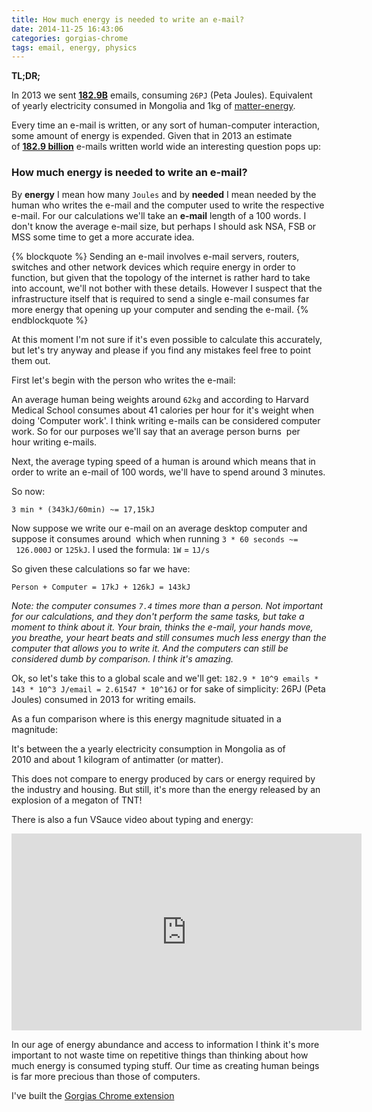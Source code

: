 ```yaml
---
title: How much energy is needed to write an e-mail?
date: 2014-11-25 16:43:06
categories: gorgias-chrome 
tags: email, energy, physics
---
```


**TL;DR;** 

In 2013 we sent **[182.9B](http://www.radicati.com/wp/wp-content/uploads/2013/09/Email_Market_2013-2017_Executive_Summary.pdf)** emails, consuming `26PJ` (Peta Joules). Equivalent of yearly electricity consumed in Mongolia and 1kg of [matter-energy](http://en.wikipedia.org/wiki/Mass-energy).

Every time an e-mail is written, or any sort of human-computer interaction, some amount of energy is expended. Given that in 2013 an estimate of **[182.9 billion](http://www.radicati.com/wp/wp-content/uploads/2013/09/Email_Market_2013-2017_Executive_Summary.pdf)** e-mails written world wide an interesting question pops up: 

### How much energy is needed to write an e-mail?

By **energy** I mean how many `Joules` and by **needed** I mean needed by the human who writes the e-mail and the computer used to write the respective e-mail. For our calculations we'll take an **e-mail** length of a 100 words. I don't know the average e-mail size, but perhaps I should ask NSA, FSB or MSS some time to get a more accurate idea.

{% blockquote %}
Sending an e-mail involves e-mail servers, routers, switches and other network devices which require energy in order to function, but given that the topology of the internet is rather hard to take into account, we'll not bother with these details. However I suspect that the infrastructure itself that is required to send a single e-mail consumes far more energy that opening up your computer and sending the e-mail. 
{% endblockquote %}

At this moment I'm not sure if it's even possible to calculate this accurately, but let's try anyway and please if you find any mistakes feel free to point them out. 

<!-- more -->

First let's begin with the person who writes the e-mail: 

An average human being weights around `62kg` and according to Harvard Medical School consumes about 41 calories per hour for it's weight when doing 'Computer work'. I think writing e-mails can be considered computer work. So for our purposes we'll say that an average person burns  per hour writing e-mails. 

Next, the average typing speed of a human is around which means that in order to write an e-mail of 100 words, we'll have to spend around 3 minutes. 

So now: 

`3 min * (343kJ/60min) ~= 17,15kJ`

Now suppose we write our e-mail on an average desktop computer and suppose it consumes around  which when running `3 * 60 seconds ~=  126.000J` or `125kJ`. I used the formula: `1W` = `1J/s`

So given these calculations so far we have: 

`Person + Computer = 17kJ + 126kJ = 143kJ`

_Note: the computer consumes `7.4` times more than a person. Not important for our calculations, and they don't perform the same tasks, but take a moment to think about it. Your brain, thinks the e-mail, your hands move, you breathe, your heart beats and still consumes much less energy than the computer that allows you to write it. And the computers can still be considered dumb by comparison. I think it's amazing._ 

Ok, so let's take this to a global scale and we'll get: `182.9 * 10^9 emails * 143 * 10^3 J/email = 2.61547 * 10^16J` or for sake of simplicity: 26PJ (Peta Joules) consumed in 2013 for writing emails.

As a fun comparison where is this energy magnitude situated in a magnitude: 

It's between the a yearly electricity consumption in Mongolia as of 2010 and about 1 kilogram of antimatter (or matter). 

This does not compare to energy produced by cars or energy required by the industry and housing. But still, it's more than the energy released by an explosion of a megaton of TNT!

There is also a fun VSauce video about typing and energy: 

<iframe width="560" height="315" src="https://www.youtube.com/embed/pPXxhgdtcXs" frameborder="0" allowfullscreen></iframe>

In our age of energy abundance and access to information I think it's more important to not waste time on repetitive things than thinking about how much energy is consumed typing stuff. Our time as creating human beings is far more precious than those of computers. 

I've built the [Gorgias Chrome extension](https://chrome.google.com/webstore/detail/gorgias/lmcngpkjkplipamgflhioabnhnopeabf)